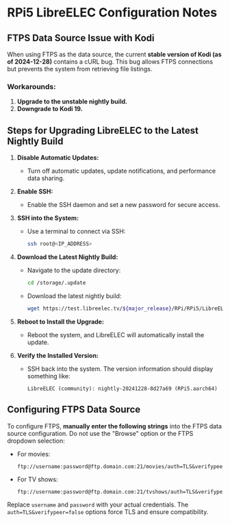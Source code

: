 # RPi5 LibreELEC Configuration Notes

## FTPS Data Source Issue with Kodi
When using FTPS as the data source, the current **stable version of Kodi (as of 2024-12-28)** contains a cURL bug. This bug allows FTPS connections but prevents the system from retrieving file listings.

### Workarounds:
1. **Upgrade to the unstable nightly build.**
2. **Downgrade to Kodi 19.**

## Steps for Upgrading LibreELEC to the Latest Nightly Build

1. **Disable Automatic Updates:**
   - Turn off automatic updates, update notifications, and performance data sharing.

2. **Enable SSH:**
   - Enable the SSH daemon and set a new password for secure access.

3. **SSH into the System:**
   - Use a terminal to connect via SSH:
     ```bash
     ssh root@<IP_ADDRESS>
     ```

4. **Download the Latest Nightly Build:**
   - Navigate to the update directory:
     ```bash
     cd /storage/.update
     ```
   - Download the latest nightly build:
     ```bash
     wget https://test.libreelec.tv/${major_release}/RPi/RPi5/LibreELEC-RPi5.aarch64-${major_release}-nightly-${date}-${git_commit_hash}.img.gz
     ```

5. **Reboot to Install the Upgrade:**
   - Reboot the system, and LibreELEC will automatically install the update.

6. **Verify the Installed Version:**
   - SSH back into the system. The version information should display something like:
     ```
     LibreELEC (community): nightly-20241228-8d27a69 (RPi5.aarch64)
     ```

## Configuring FTPS Data Source

To configure FTPS, **manually enter the following strings** into the FTPS data source configuration. Do not use the "Browse" option or the FTPS dropdown selection:

- For movies:
  ```
  ftp://username:password@ftp.domain.com:21/movies/auth=TLS&verifypeer=false
  ```

- For TV shows:
  ```
  ftp://username:password@ftp.domain.com:21/tvshows/auth=TLS&verifypeer=false
  ```

Replace `username` and `password` with your actual credentials. The `auth=TLS&verifypeer=false` options force TLS and ensure compatibility.



